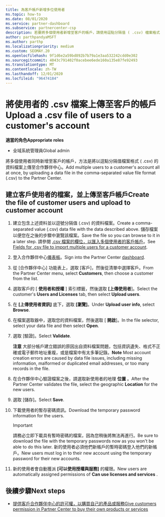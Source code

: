 ```yaml
---
title: 為客戶帳戶新增多位使用者
ms.topic: how-to
ms.date: 08/01/2020
ms.service: partner-dashboard
ms.subservice: partnercenter-csp
description: 若要將多個使用者新增至客戶的帳戶，請使用逗點分隔值 ( .csv) 檔案格式，將資料檔案上傳至合作夥伴中心。
author: parthpandyaMSFT
ms.author: parthp
ms.localizationpriority: medium
ms.custom: SEOMAY.20
ms.openlocfilehash: 9f1d6e2a59bd892b7b79a1e3aa532242cdd0e302
ms.sourcegitcommit: 4043c791402f0acebee6ede160a135e87fe92493
ms.translationtype: MT
ms.contentlocale: zh-TW
ms.lasthandoff: 12/01/2020
ms.locfileid: "96474184"
---
```

# <a name="upload-a-csv-file-of-users-to-a-customers-account"></a><span data-ttu-id="cf76c-103">將使用者的 .csv 檔案上傳至客戶的帳戶</span><span class="sxs-lookup"><span data-stu-id="cf76c-103">Upload a .csv file of users to a customer's account</span></span>


<span data-ttu-id="cf76c-104">**適當的角色**</span><span class="sxs-lookup"><span data-stu-id="cf76c-104">**Appropriate roles**</span></span>

- <span data-ttu-id="cf76c-105">全域系統管理員</span><span class="sxs-lookup"><span data-stu-id="cf76c-105">Global admin</span></span>

<span data-ttu-id="cf76c-106">將多個使用者同時新增至客戶的帳戶，方法是將以逗點分隔值檔案格式 ( .csv) 的資料檔案上傳至合作夥伴中心。</span><span class="sxs-lookup"><span data-stu-id="cf76c-106">Add multiple users to a customer's account all at once, by uploading a data file in the comma-separated value file format (.csv) to the Partner Center.</span></span> 

## <a name="create-the-file-of-customer-users-and-upload-to-customer-account"></a><span data-ttu-id="cf76c-107">建立客戶使用者的檔案，並上傳至客戶帳戶</span><span class="sxs-lookup"><span data-stu-id="cf76c-107">Create the file of customer users and upload to customer account</span></span>

1. <span data-ttu-id="cf76c-108">建立包含上述資料並以逗號分隔值 (.csv) 的資料檔案。</span><span class="sxs-lookup"><span data-stu-id="cf76c-108">Create a comma-separated value (.csv) data file with the data described above.</span></span> <span data-ttu-id="cf76c-109">儲存檔案以便您在之後的步驟中瀏覽該檔案。</span><span class="sxs-lookup"><span data-stu-id="cf76c-109">Save the file so you can browse to it in a later step.</span></span> <span data-ttu-id="cf76c-110">請參閱 [.csv 檔案的欄位，以匯入多個使用者的客戶帳戶](file-customer-users.md)。</span><span class="sxs-lookup"><span data-stu-id="cf76c-110">See [Fields for .csv file to import multiple users for a customer account](file-customer-users.md).</span></span> 

2. <span data-ttu-id="cf76c-111">登入合作夥伴中心[儀表板](https://partner.microsoft.com/dashboard)。</span><span class="sxs-lookup"><span data-stu-id="cf76c-111">Sign into the Partner Center [dashboard](https://partner.microsoft.com/dashboard).</span></span>

3. <span data-ttu-id="cf76c-112">從 [合作夥伴中心] 功能表上，選取 [客戶]，然後從清單中選擇客戶。</span><span class="sxs-lookup"><span data-stu-id="cf76c-112">From the Partner Center menu, select **Customers**, then choose a customer from the list.</span></span>

4. <span data-ttu-id="cf76c-113">選取客戶的 [ **使用者和授權** ] 索引標籤，然後選取 **[上傳使用者**]。</span><span class="sxs-lookup"><span data-stu-id="cf76c-113">Select the customer's **Users and Licenses** tab, then select **Upload users**.</span></span>

5. <span data-ttu-id="cf76c-114">在 **\[上傳使用者資訊\]** 底下，選取 **\[瀏覽\]**。</span><span class="sxs-lookup"><span data-stu-id="cf76c-114">Under **Upload user info**, select **Browse**.</span></span>

6. <span data-ttu-id="cf76c-115">在檔案選取器中，選取您的資料檔案，然後選取 [ **開啟**]。</span><span class="sxs-lookup"><span data-stu-id="cf76c-115">In the file selector, select your data file and then select **Open**.</span></span>

7. <span data-ttu-id="cf76c-116">選取 [驗證]。</span><span class="sxs-lookup"><span data-stu-id="cf76c-116">Select **Validate**.</span></span>

    <span data-ttu-id="cf76c-117">**注意** 大部分帳戶建立錯誤的原因出自資料檔案問題，包括資訊遺失、格式不正確或電子郵件地址重複，或是檔案中有太多筆記錄。</span><span class="sxs-lookup"><span data-stu-id="cf76c-117">**Note**  Most account creation errors are caused by data file issues, including missing information, malformed or duplicated email addresses, or too many records in the file.</span></span>

8. <span data-ttu-id="cf76c-118">在合作夥伴中心驗證檔案之後，請選取新使用者的地理 **位置** 。</span><span class="sxs-lookup"><span data-stu-id="cf76c-118">After the Partner Center validates the file, select the geographic **Location** for the new users.</span></span>
9. <span data-ttu-id="cf76c-119">選取 [儲存]。</span><span class="sxs-lookup"><span data-stu-id="cf76c-119">Select **Save**.</span></span>
10. <span data-ttu-id="cf76c-120">下載使用者的暫存密碼資訊。</span><span class="sxs-lookup"><span data-stu-id="cf76c-120">Download the temporary password information for the users.</span></span>

    >[!IMPORTANT]
    > <span data-ttu-id="cf76c-121">請務必立即下載具有暫時密碼的檔案，因為您稍後將無法再進行。</span><span class="sxs-lookup"><span data-stu-id="cf76c-121">Be sure to download the file with the temporary passwords now as you won't be able to do this later.</span></span> <span data-ttu-id="cf76c-122">新的使用者必須他們新帳戶的暫時密碼登入他們的新帳戶。</span><span class="sxs-lookup"><span data-stu-id="cf76c-122">New users must log in to their new account using the temporary password for their new accounts.</span></span>

11. <span data-ttu-id="cf76c-123">新的使用者會自動獲派 **\[可以使用授權與服務\]** 的權限。</span><span class="sxs-lookup"><span data-stu-id="cf76c-123">New users are automatically assigned permissions of **Can use licenses and services** .</span></span> 

## <a name="next-steps"></a><span data-ttu-id="cf76c-124">後續步驟</span><span class="sxs-lookup"><span data-stu-id="cf76c-124">Next steps</span></span>

- [<span data-ttu-id="cf76c-125">提供客戶合作夥伴中心的許可權，以購買自己的產品或服務</span><span class="sxs-lookup"><span data-stu-id="cf76c-125">Give customers permission in Partner Center to buy their own products or services</span></span>](give-customers-permission.md)
